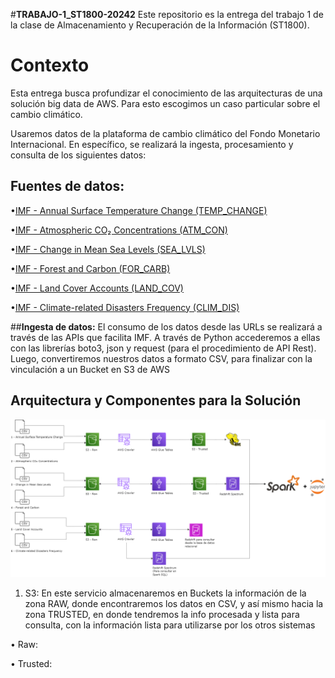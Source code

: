 #**TRABAJO-1_ST1800-20242**
Este repositorio es la entrega del trabajo 1 de la clase de Almacenamiento y Recuperación de la Información (ST1800).

# Contexto

Esta entrega busca profundizar el conocimiento de las arquitecturas de una solución big data de AWS. Para esto escogimos un caso particular sobre el cambio climático. 

Usaremos datos de la plataforma de cambio climático del Fondo Monetario Internacional. En específico, se realizará la ingesta, procesamiento y consulta de los siguientes datos:

## Fuentes de datos:
•[IMF - Annual Surface Temperature Change (TEMP_CHANGE)](https://services9.arcgis.com/weJ1QsnbMYJlCHdG/arcgis/rest/services/Indicator_3_1_Climate_Indicators_Annual_Mean_Global_Surface_Temperature/FeatureServer/0/query?where=1%3D1&outFields=*&outSR=4326&f=json)

•[IMF - Atmospheric CO₂ Concentrations (ATM_CON)](https://services9.arcgis.com/weJ1QsnbMYJlCHdG/arcgis/rest/services/Indicator_3_2_Climate_Indicators_Monthly_Atmospheric_Carbon_Dioxide_concentrations/FeatureServer/0/query?outFields=*&where=1%3D1&f=geojson)

•[IMF - Change in Mean Sea Levels (SEA_LVLS)](https://services9.arcgis.com/weJ1QsnbMYJlCHdG/arcgis/rest/services/Indicator_3_3_melted_new/FeatureServer/0/query?outFields=*&where=1%3D1&f=geojson)

•[IMF - Forest and Carbon (FOR_CARB)](https://services9.arcgis.com/weJ1QsnbMYJlCHdG/arcgis/rest/services/Indicator_3_5/FeatureServer/0/query?outFields=*&where=1%3D1&f=geojson)

•[IMF - Land Cover Accounts (LAND_COV)](https://services9.arcgis.com/weJ1QsnbMYJlCHdG/arcgis/rest/services/Indicator_3_4/FeatureServer/0/query?outFields=*&where=1%3D1&f=geojson)

•[IMF - Climate-related Disasters Frequency (CLIM_DIS)](https://services9.arcgis.com/weJ1QsnbMYJlCHdG/arcgis/rest/services/Indicator_11_1_Physical_Risks_Climate_related_disasters_frequency/FeatureServer/0/query?outFields=*&where=1%3D1&f=geojson)

##**Ingesta de datos:**
El consumo de los datos desde las URLs se realizará a través de las APIs que facilita IMF. A través de Python accederemos a ellas con las librerías boto3, json y request (para el procedimiento de API Rest). Luego, convertiremos nuestros datos a formato CSV, para finalizar con la vinculación a un Bucket en S3 de AWS

## **Arquitectura y Componentes para la Solución**
![arquitectura](ARQUITECTURA.drawio.png)

1.	S3: En este servicio almacenaremos en Buckets la información de la zona RAW, donde encontraremos los datos en CSV, y así mismo hacia la zona TRUSTED, en donde tendremos la info procesada y lista para consulta, con la información lista para utilizarse por los otros sistemas

•	Raw: 

•	Trusted: 
